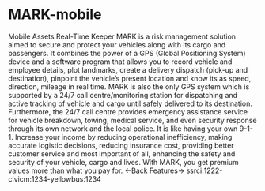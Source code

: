 # MARK-mobile
Mobile Assets Real-Time Keeper  MARK is a risk management solution aimed to secure and protect your vehicles along with its cargo and passengers. It combines the power of a GPS (Global Positioning System) device and a software program that allows you to record vehicle and employee details, plot landmarks, create a delivery dispatch (pick-up and destination), pinpoint the vehicle’s present location and know its as speed, direction, mileage in real time.  MARK is also the only GPS system which is supported by a 24/7 call centre/monitoring station for dispatching and active tracking of vehicle and cargo until safely delivered to its destination. Furthermore, the 24/7 call centre provides emergency assistance service for vehicle breakdown, towing, medical service, and even security response through its own network and the local police. It is like having your own 9-1-1. Increase your income by reducing operational inefficiency, making accurate logistic decisions, reducing insurance cost, providing better customer service and most important of all, enhancing the safety and security of your vehicle, cargo and lives.  With MARK, you get premium values more than what you pay for.  ←Back Features→
ssrci:1222-civicm:1234-yellowbus:1234
